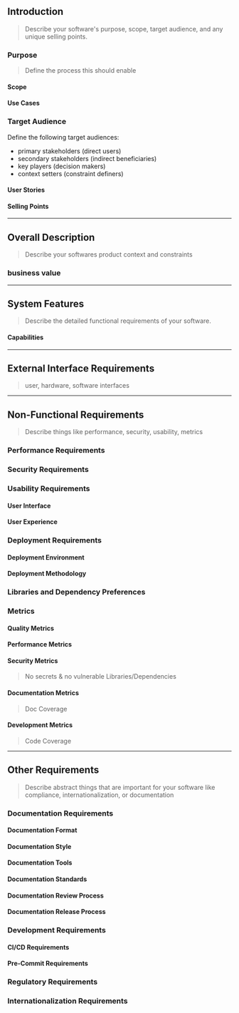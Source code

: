 ## Introduction
> Describe your software's purpose, scope, target audience, and any unique selling points.

### Purpose
> Define the process this should enable

#### Scope

#### Use Cases

### Target Audience

Define the following target audiences:
- primary stakeholders (direct users)
- secondary stakeholders (indirect beneficiaries)
- key players (decision makers)
- context setters (constraint definers)

#### User Stories

#### Selling Points

---

## Overall Description
> Describe your softwares product context and constraints

### business value

---

## System Features
> Describe the detailed functional requirements of your software.

#### Capabilities

---

## External Interface Requirements
> user, hardware, software interfaces

---

## Non-Functional Requirements
> Describe things like performance, security, usability, metrics

### Performance Requirements

### Security Requirements

### Usability Requirements

#### User Interface

#### User Experience

### Deployment Requirements

#### Deployment Environment

#### Deployment Methodology

### Libraries and Dependency Preferences

### Metrics

#### Quality Metrics

#### Performance Metrics

#### Security Metrics
> No secrets & no vulnerable Libraries/Dependencies

#### Documentation Metrics
> Doc Coverage

#### Development Metrics
> Code Coverage

---

## Other Requirements
> Describe abstract things that are important for your software like compliance, internationalization, or documentation

### Documentation Requirements

#### Documentation Format

#### Documentation Style

#### Documentation Tools

#### Documentation Standards

#### Documentation Review Process

#### Documentation Release Process

### Development Requirements

#### CI/CD Requirements

#### Pre-Commit Requirements

### Regulatory Requirements

### Internationalization Requirements
